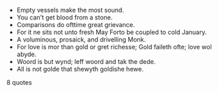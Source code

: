  - Empty vessels make the most sound.
 - You can’t get blood from a stone.
 - Comparisons do ofttime great grievance.
 - For it ne sits not unto fresh May Forto be coupled to cold January.
 - A voluminous, prosaick, and drivelling Monk.
 - For love is mor than gold or gret richesse; Gold faileth ofte; love wol abyde.
 - Woord is but wynd; leff woord and tak the dede.
 - All is not golde that shewyth goldishe hewe.

8 quotes